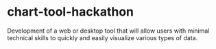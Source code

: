 # chart-tool-hackathon
Development of a web or desktop tool that will allow users with minimal technical skills to quickly and easily visualize various types of data. 

